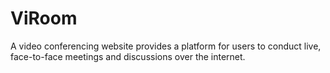 # ViRoom
A video conferencing website provides a platform for users to conduct live, face-to-face meetings and discussions over the internet.
